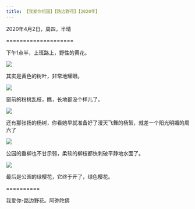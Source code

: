 ```yaml
---
title: 【我爱你祖国】【路边野花】【2020年】
---
```


2020年4月2日，周四，半晴 

====================

下午1点半，上班路上，野性的黄花。

![](https://cdn.jsdelivr.net/gh/185zy/PicturesLibrary/img/IMG_20200402_202402.jpg)

其实是黄色的树叶，非常地耀眼。

![](https://cdn.jsdelivr.net/gh/185zy/PicturesLibrary/img/IMG_20200402_202016.jpg)

窗前的粉桃乱枝，瞧，长地都没个样儿了。

![](https://cdn.jsdelivr.net/gh/185zy/PicturesLibrary/img/IMG_20200402_202703.jpg)

还有那张扬的杨树，你看她早就准备好了漫天飞舞的杨絮，就差一个阳光明媚的周六了

![](https://cdn.jsdelivr.net/gh/185zy/PicturesLibrary/img/IMG_20200402_201507.jpg)

公园的垂柳也不甘示弱，柔软的柳枝都快刺破平静地水面了。

![](https://cdn.jsdelivr.net/gh/185zy/PicturesLibrary/img/IMG_20200402_201314.jpg)

最后是公园的绿樱花，它终于开了，绿色樱花。

==========

我爱你-路边野花。阿弥陀佛

